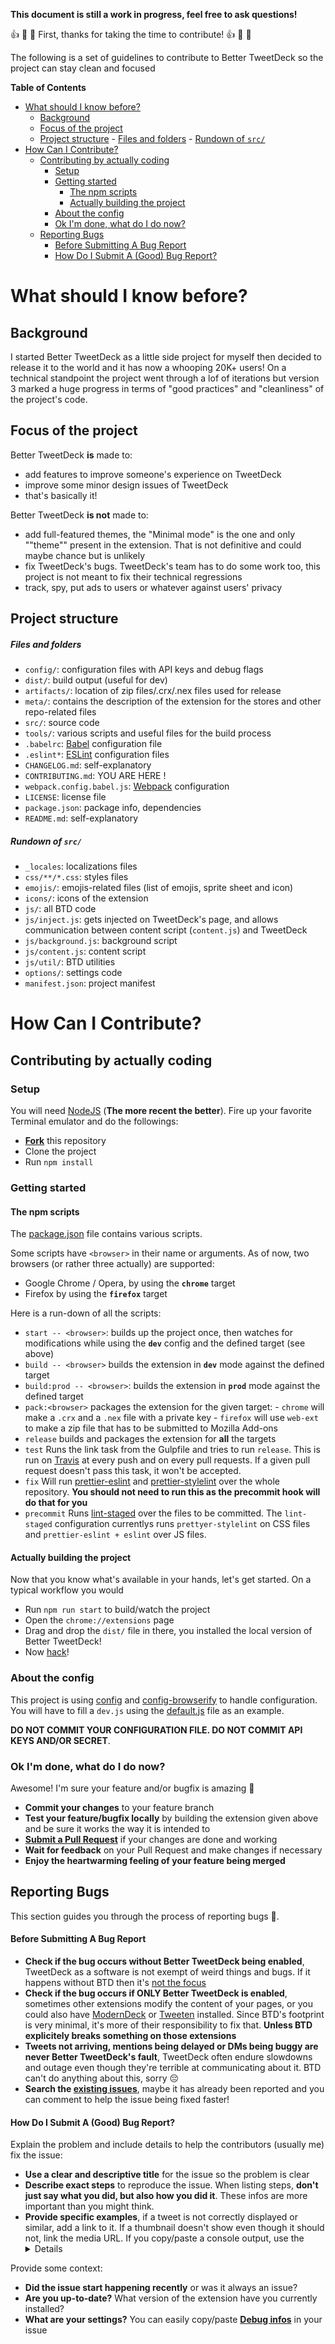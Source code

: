 **This document is still a work in progress, feel free to ask questions!**

:thumbsup: :tada: :raised_hands: First, thanks for taking the time to contribute! :thumbsup: :tada: :raised_hands:

The following is a set of guidelines to contribute to Better TweetDeck so the project can stay clean and focused

**Table of Contents**

* [What should I know before?](#what-should-i-know-before)
  * [Background](#background)
  * [Focus of the project](#focus-of-the-project)
  * [Project structure](#project-structure) - [Files and folders](#files-and-folders) - [Rundown of `src/`](#rundown-of-src)
* [How Can I Contribute?](#how-can-i-contribute)
  * [Contributing by actually coding](#contributing-by-actually-coding)
    * [Setup](#setup)
    * [Getting started](#getting-started)
      * [The npm scripts](#the-npm-scripts)
      * [Actually building the project](#actually-building-the-project)
    * [About the config](#about-the-config)
    * [Ok I'm done, what do I do now?](#ok-im-done-what-do-i-do-now)
  * [Reporting Bugs](#reporting-bugs)
    * [Before Submitting A Bug Report](#before-submitting-a-bug-report)
    * [How Do I Submit A (Good) Bug Report?](#how-do-i-submit-a-good-bug-report)

# What should I know before?

## Background

I started Better TweetDeck as a little side project for myself then decided to release it to the world and it has now a whooping 20K+ users! On a technical standpoint the project went through a lof of iterations but version 3 marked a huge progress in terms of "good practices" and "cleanliness" of the project's code.

## Focus of the project

Better TweetDeck **is** made to:

* add features to improve someone's experience on TweetDeck
* improve some minor design issues of TweetDeck
* that's basically it!

Better TweetDeck **is not** made to:

* add full-featured themes, the "Minimal mode" is the one and only ""theme"" present in the extension. That is not definitive and could maybe chance but is unlikely
* fix TweetDeck's bugs. TweetDeck's team has to do some work too, this project is not meant to fix their technical regressions
* track, spy, put ads to users or whatever against users' privacy

## Project structure

##### Files and folders

* `config/`: configuration files with API keys and debug flags
* `dist/`: build output (useful for dev)
* `artifacts/`: location of zip files/.crx/.nex files used for release
* `meta/`: contains the description of the extension for the stores and other repo-related files
* `src/`: source code
* `tools/`: various scripts and useful files for the build process
* `.babelrc`: [Babel](https://babeljs.io/) configuration file
* `.eslint*`: [ESLint](http://eslint.org/) configuration files
* `CHANGELOG.md`: self-explanatory
* `CONTRIBUTING.md`: YOU ARE HERE !
* `webpack.config.babel.js`: [Webpack](https://webpack.js.org/) configuration
* `LICENSE`: license file
* `package.json`: package info, dependencies
* `README.md`: self-explanatory

##### Rundown of `src/`

* `_locales`: localizations files
* `css/**/*.css`: styles files
* `emojis/`: emojis-related files (list of emojis, sprite sheet and icon)
* `icons/`: icons of the extension
* `js/`: all BTD code
* `js/inject.js`: gets injected on TweetDeck's page, and allows communication between content script (`content.js`) and TweetDeck
* `js/background.js`: background script
* `js/content.js`: content script
* `js/util/`: BTD utilities
* `options/`: settings code
* `manifest.json`: project manifest

# How Can I Contribute?

## Contributing by actually coding

### Setup

You will need [NodeJS](https://nodejs.org/en/) (**The more recent the better**). Fire up your favorite Terminal emulator and do the followings:

* **[Fork](https://github.com/eramdam/BetterTweetDeck/fork)** this repository
* Clone the project
* Run `npm install`

### Getting started

#### The npm scripts

The [package.json](https://github.com/eramdam/BetterTweetDeck/blob/master/package.json) file contains various scripts.

Some scripts have `<browser>` in their name or arguments. As of now, two browsers (or rather three actually) are supported:

* Google Chrome / Opera, by using the **`chrome`** target
* Firefox by using the **`firefox`** target

Here is a run-down of all the scripts:

* `start -- <browser>`: builds up the project once, then watches for modifications while using the **`dev`** config and the defined target (see above)
* `build -- <browser>` builds the extension in **`dev`** mode against the defined target
* `build:prod -- <browser>`: builds the extension in **`prod`** mode against the defined target
* `pack:<browser>` packages the extension for the given target: - `chrome` will make a `.crx` and a `.nex` file with a private key - `firefox` will use `web-ext` to make a zip file that has to be submitted to Mozilla Add-ons
* `release` builds and packages the extension for **all** the targets
* `test` Runs the link task from the Gulpfile and tries to run `release`. This is run on [Travis](https://travis-ci.org/eramdam/BetterTweetDeck) at every push and on every pull requests. If a given pull request doesn't pass this task, it won't be accepted.
* `fix` Will run [prettier-eslint](https://github.com/prettier/prettier-eslint) and [prettier-stylelint](https://github.com/hugomrdias/prettier-stylelint) over the whole repository. **You should not need to run this as the precommit hook will do that for you**
* `precommit` Runs [lint-staged](https://github.com/okonet/lint-staged) over the files to be committed. The `lint-staged` configuration currentlys runs `prettyer-stylelint` on CSS files and `prettier-eslint + eslint` over JS files.

#### Actually building the project

Now that you know what's available in your hands, let's get started. On a typical workflow you would

* Run `npm run start` to build/watch the project
* Open the `chrome://extensions` page
* Drag and drop the `dist/` file in there, you installed the local version of Better TweetDeck!
* Now [hack](http://i.giphy.com/l0HlvFUHvDB16UOwU.gif)!

### About the config

This project is using [config](https://npmjs.org/package/config) and [config-browserify](https://npmjs.org/package/config-browserify) to handle configuration.
You will have to fill a `dev.js` using the [default.js](https://github.com/eramdam/BetterTweetDeck/blob/master/config/default.js) file as an example.

**DO NOT COMMIT YOUR CONFIGURATION FILE. DO NOT COMMIT API KEYS AND/OR SECRET**.

### Ok I'm done, what do I do now?

Awesome! I'm sure your feature and/or bugfix is amazing :tada:

* **Commit your changes** to your feature branch
* **Test your feature/bugfix locally** by building the extension given above and be sure it works the way it is intended to
* **[Submit a Pull Request](https://github.com/eramdam/BetterTweetDeck/compare)** if your changes are done and working
* **Wait for feedback** on your Pull Request and make changes if necessary
* **Enjoy the heartwarming feeling of your feature being merged**

## Reporting Bugs

This section guides you through the process of reporting bugs :bug:.

#### Before Submitting A Bug Report

* **Check if the bug occurs without Better TweetDeck being enabled**, TweetDeck as a software is not exempt of weird things and bugs. If it happens without BTD then it's [not the focus](#focus-of-the-project)
* **Check if the bug occurs if ONLY Better TweetDeck is enabled**, sometimes other extensions modify the content of your pages, or you could also have [ModernDeck](https://github.com/dangeredwolf/ModernDeck) or [Tweeten](tweeten.xyz) installed. Since BTD's footprint is very minimal, it's more of their responsibility to fix that. **Unless BTD explicitely breaks something on those extensions**
* **Tweets not arriving, mentions being delayed or DMs being buggy are never Better TweetDeck's fault**, TweetDeck often endure slowdowns and outage even though they're terrible at communicating about it. BTD can't do anything about this, sorry :pensive:
* **Search the [existing issues](https://github.com/issues?page=2&q=is%3Aissue+repo%3Aeramdam%2Fbettertweetdeck&utf8=%E2%9C%93)**, maybe it has already been reported and you can comment to help the issue being fixed faster!

#### How Do I Submit A (Good) Bug Report?

Explain the problem and include details to help the contributors (usually me) fix the issue:

* **Use a clear and descriptive title** for the issue so the problem is clear
* **Describe exact steps** to reproduce the issue. When listing steps, **don't just say what you did, but also how you did it**. These infos are more important than you might think.
* **Provide specific examples**, if a tweet is not correctly displayed or similar, add a link to it. If a thumbnail doesn't show even though it should not, link the media URL. If you copy/paste a console output, use the [<details> element](https://gist.github.com/ericclemmons/b146fe5da72ca1f706b2ef72a20ac39d) for a cleaner issue body

Provide some context:

* **Did the issue start happening recently** or was it always an issue?
* **Are you up-to-date?** What version of the extension have you currently installed?
* **What are your settings?** You can easily copy/paste [**Debug infos**](meta/debug-infos.png) in your issue
